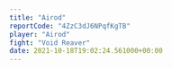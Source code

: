 ```yaml
---
title: "Airod"
reportCode: "4ZzC3dJ6NPqfKgTB"
player: "Airod"
fight: "Void Reaver"
date: 2021-10-18T19:02:24.561000+00:00
---
```


